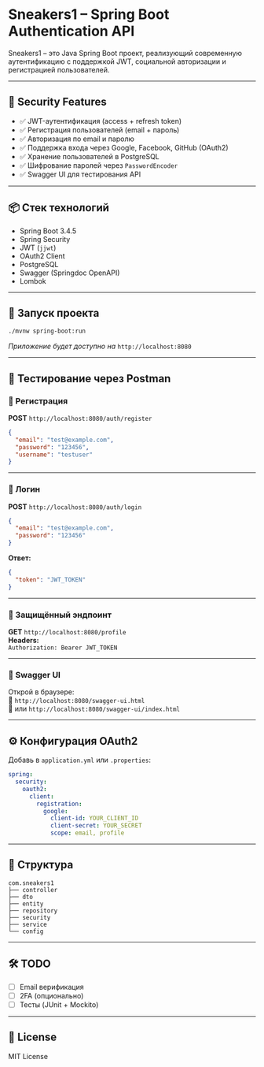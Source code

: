 
# Sneakers1 – Spring Boot Authentication API

Sneakers1 – это Java Spring Boot проект, реализующий современную аутентификацию с поддержкой JWT, социальной авторизации и регистрацией пользователей.

---

## 🔐 Security Features

- ✅ JWT-аутентификация (access + refresh token)
- ✅ Регистрация пользователей (email + пароль)
- ✅ Авторизация по email и паролю
- ✅ Поддержка входа через Google, Facebook, GitHub (OAuth2)
- ✅ Хранение пользователей в PostgreSQL
- ✅ Шифрование паролей через `PasswordEncoder`
- ✅ Swagger UI для тестирования API

---

## 📦 Стек технологий

- Spring Boot 3.4.5  
- Spring Security  
- JWT (`jjwt`)  
- OAuth2 Client  
- PostgreSQL  
- Swagger (Springdoc OpenAPI)  
- Lombok  

---

## 🚀 Запуск проекта

```bash
./mvnw spring-boot:run
```

_Приложение будет доступно на_ `http://localhost:8080`

---

## 🧪 Тестирование через Postman

### 🔹 Регистрация

**POST** `http://localhost:8080/auth/register`  
```json
{
  "email": "test@example.com",
  "password": "123456",
  "username": "testuser"
}
```

---

### 🔹 Логин

**POST** `http://localhost:8080/auth/login`  
```json
{
  "email": "test@example.com",
  "password": "123456"
}
```

**Ответ:**  
```json
{
  "token": "JWT_TOKEN"
}
```

---

### 🔹 Защищённый эндпоинт

**GET** `http://localhost:8080/profile`  
**Headers:**  
`Authorization: Bearer JWT_TOKEN`

---

### 🔹 Swagger UI

Открой в браузере:  
📎 `http://localhost:8080/swagger-ui.html`  
📎 или `http://localhost:8080/swagger-ui/index.html`

---

## ⚙️ Конфигурация OAuth2

Добавь в `application.yml` или `.properties`:

```yaml
spring:
  security:
    oauth2:
      client:
        registration:
          google:
            client-id: YOUR_CLIENT_ID
            client-secret: YOUR_SECRET
            scope: email, profile
```

---

## 📁 Структура

```
com.sneakers1
├── controller
├── dto
├── entity
├── repository
├── security
├── service
└── config
```

---

## 🛠️ TODO

- [ ] Email верификация
- [ ] 2FA (опционально)
- [ ] Тесты (JUnit + Mockito)

---

## 🧾 License

MIT License
